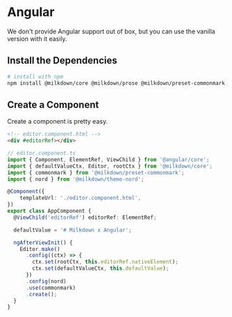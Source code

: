 # Angular

We don't provide Angular support out of box, but you can use the vanilla version with it easily.

## Install the Dependencies

```bash
# install with npm
npm install @milkdown/core @milkdown/prose @milkdown/preset-commonmark @milkdown/theme-nord
```

## Create a Component

Create a component is pretty easy.

```html
<!-- editor.component.html -->
<div #editorRef></div>
```

```typescript
// editor.component.ts
import { Component, ElementRef, ViewChild } from '@angular/core';
import { defaultValueCtx, Editor, rootCtx } from '@milkdown/core';
import { commonmark } from '@milkdown/preset-commonmark';
import { nord } from '@milkdown/theme-nord';

@Component({
    templateUrl: './editor.component.html',
})
export class AppComponent {
  @ViewChild('editorRef') editorRef: ElementRef;

  defaultValue = '# Milkdown x Angular';

  ngAfterViewInit() {
    Editor.make()
      .config((ctx) => {
        ctx.set(rootCtx, this.editorRef.nativeElement);
        ctx.set(defaultValueCtx, this.defaultValue);
      })
      .config(nord)
      .use(commonmark)
      .create();
  }
}
```

